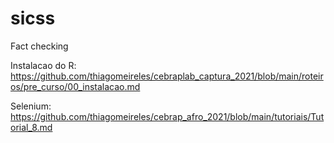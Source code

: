 # sicss


Fact checking


Instalacao do R: https://github.com/thiagomeireles/cebraplab_captura_2021/blob/main/roteiros/pre_curso/00_instalacao.md


Selenium: https://github.com/thiagomeireles/cebrap_afro_2021/blob/main/tutoriais/Tutorial_8.md
